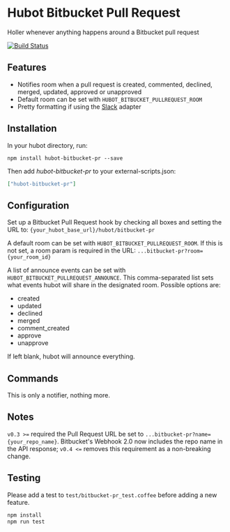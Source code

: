 # Hubot Bitbucket Pull Request

Holler whenever anything happens around a Bitbucket pull request

[![Build Status](https://travis-ci.org/hubot-scripts/hubot-bitbucket-pr.svg)](https://travis-ci.org/hubot-scripts/hubot-bitbucket-pr)

## Features

* Notifies room when a pull request is created, commented, declined, merged, updated, approved or unapproved
* Default room can be set with `HUBOT_BITBUCKET_PULLREQUEST_ROOM`
* Pretty formatting if using the [Slack](https://github.com/tinyspeck/hubot-slack) adapter

## Installation

In your hubot directory, run:

`npm install hubot-bitbucket-pr --save`

Then add *hubot-bitbucket-pr* to your external-scripts.json:

```json
["hubot-bitbucket-pr"]
```

## Configuration

Set up a Bitbucket Pull Request hook by checking all boxes and setting the URL to:
`{your_hubot_base_url}/hubot/bitbucket-pr`

A default room can be set with `HUBOT_BITBUCKET_PULLREQUEST_ROOM`. If this is not set, a room param is required in the URL:
`...bitbucket-pr?room={your_room_id}`

A list of announce events can be set with `HUBOT_BITBUCKET_PULLREQUEST_ANNOUNCE`. This comma-separated list sets what events hubot will share in the designated room. Possible options are:

* created
* updated
* declined
* merged
* comment_created
* approve
* unapprove

If left blank, hubot will announce everything.

## Commands

This is only a notifier, nothing more.

## Notes

`v0.3 >=` required the Pull Request URL be set to `...bitbucket-pr?name={your_repo_name}`. Bitbucket's Webhook 2.0 now includes the repo name in the API response; `v0.4 <=` removes this requirement as a non-breaking change.

## Testing

Please add a test to `test/bitbucket-pr_test.coffee` before adding a new feature.

```bash
npm install
npm run test
```
